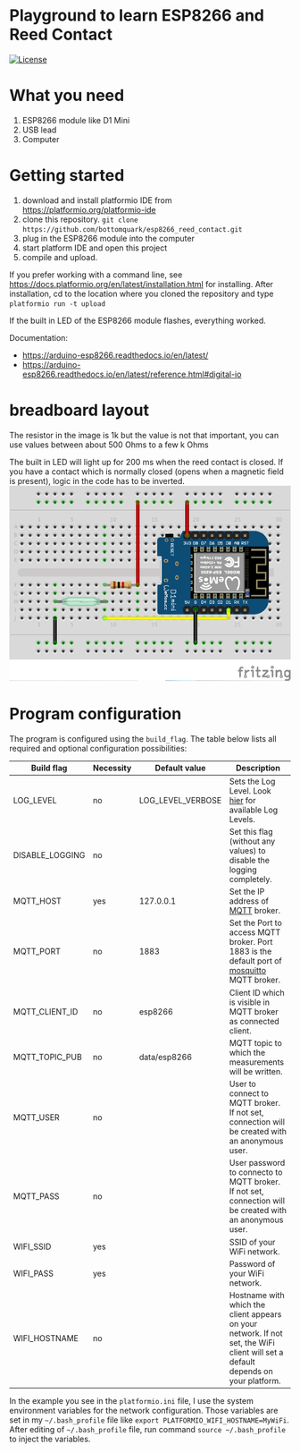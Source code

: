 # Playground to learn ESP8266 and Reed Contact

[![License](https://img.shields.io/badge/license-MIT%20License-blue.svg)](https://opensource.org/licenses/MIT)

# What you need

1. ESP8266 module like D1 Mini
2. USB lead
3. Computer

# Getting started

1. download and install platformio IDE from https://platformio.org/platformio-ide
2. clone this repository. ```git clone https://github.com/bottomquark/esp8266_reed_contact.git```
3. plug in the ESP8266 module into the computer
4. start platform IDE and open this project
5. compile and upload. 

If you prefer working with a command line, see https://docs.platformio.org/en/latest/installation.html for installing.
After installation, cd to the location where you cloned the repository and type ```platformio run -t upload```

If the built in LED of the ESP8266 module flashes, everything worked.

Documentation:

* https://arduino-esp8266.readthedocs.io/en/latest/
* https://arduino-esp8266.readthedocs.io/en/latest/reference.html#digital-io

# breadboard layout
The resistor in the image is 1k but the value is not that important, you can use values between about 500 Ohms to a few k Ohms

The built in LED will light up for 200 ms when the reed contact is closed. If you have a contact which is normally closed (opens when a magnetic field is present), logic in the code has to be inverted.
![breadboard](reed_contact_breadboard.png)

# Program configuration
The program is configured using the `build_flag`. The table below lists all required and optional configuration possibilities:

| Build flag | Necessity | Default value | Description |
| - | - | - | - |
| LOG_LEVEL | no | LOG_LEVEL_VERBOSE | Sets the Log Level. Look [hier](https://github.com/georg-koch/Arduino-Log) for available Log Levels.| 
| DISABLE_LOGGING | no| | Set this flag (without any values) to disable the logging completely. |
| MQTT_HOST | yes | 127.0.0.1 | Set the IP address of [MQTT](http://mqtt.org) broker. |  
| MQTT_PORT | no  | 1883      | Set the Port to access MQTT broker. Port 1883 is the default port of [mosquitto](https://mosquitto.org) MQTT broker.|
| MQTT_CLIENT_ID | no | esp8266 | Client ID which is visible in MQTT broker as connected client. |
| MQTT_TOPIC_PUB | no | data/esp8266 | MQTT topic to which the measurements will be written. |
| MQTT_USER | no | | User to connect to MQTT broker. If not set, connection will be created with an anonymous user. |
| MQTT_PASS | no | | User password to connecto to MQTT broker. If not set, connection will be created with an anonymous user.|
| WIFI_SSID | yes | | SSID of your WiFi network. |
| WIFI_PASS | yes | | Password of your WiFi network. |
| WIFI_HOSTNAME | no | | Hostname with which the client appears on your network. If not set, the WiFi client will set a default depends on your platform. |

In the example you see in the `platformio.ini` file, I use the system environment variables for the network configuration. Those variables are set in my `~/.bash_profile` file like `export PLATFORMIO_WIFI_HOSTNAME=MyWiFi`. After editing of `~/.bash_profile` file, run command `source ~/.bash_profile` to inject the variables.

